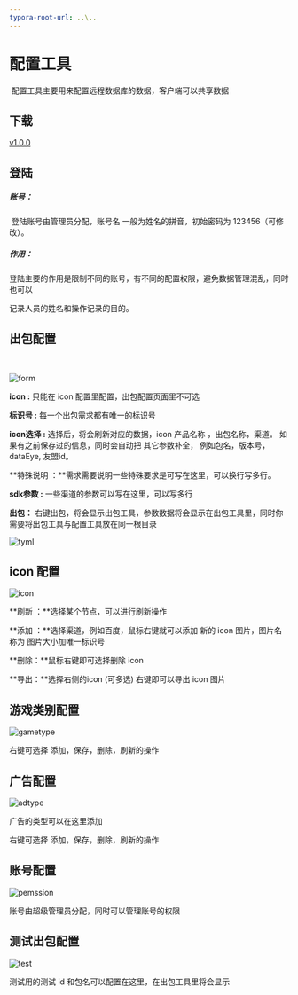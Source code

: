 ```yaml
---
typora-root-url: ..\..
---
```


# 配置工具

​	配置工具主要用来配置远程数据库的数据，客户端可以共享数据



## 下载  

 [v1.0.0](http://gui.vigame.cn/businessTools/v1.0.0/businessTools_1.0.0.zip)



## 登陆

##### 账号： 

​	登陆账号由管理员分配，账号名 一般为姓名的拼音，初始密码为 123456（可修改）。

##### 作用：

​	登陆主要的作用是限制不同的账号，有不同的配置权限，避免数据管理混乱，同时也可以

记录人员的姓名和操作记录的目的。



## 出包配置

​	

![form](C:\Users\Administrator\Desktop\edd\wbdoc\VigameDoc\.gitbook\assets\wbgui\buinessTool\form.png)



**icon :**  只能在 icon 配置里配置，出包配置页面里不可选

**标识号 :**  每一个出包需求都有唯一的标识号

**icon选择 :**  选择后，将会刷新对应的数据，icon 产品名称 ，出包名称，渠道。 如果有之前保存过的信息，同时会自动把 其它参数补全， 例如包名，版本号，dataEye, 友盟id。

**特殊说明 ：**需求需要说明一些特殊要求是可写在这里，可以换行写多行。

**sdk参数 :**  一些渠道的参数可以写在这里，可以写多行

**出包：** 右键出包，将会显示出包工具，参数数据将会显示在出包工具里，同时你需要将出包工具与配置工具放在同一根目录

![tyml](C:\Users\Administrator\Desktop\edd\wbdoc\VigameDoc\.gitbook\assets\wbgui\buinessTool\tyml.png)



## icon 配置

![icon](C:\Users\Administrator\Desktop\edd\wbdoc\VigameDoc\.gitbook\assets\wbgui\buinessTool\icon.png)



**刷新 ：**选择某个节点，可以进行刷新操作

**添加 ：**选择渠道，例如百度，鼠标右键就可以添加 新的 icon 图片，图片名称为 图片大小加唯一标识号

**删除：**鼠标右键即可选择删除 icon 

**导出：**选择右侧的icon (可多选) 右键即可以导出 icon 图片



## 游戏类别配置 

![gametype](C:\Users\Administrator\Desktop\edd\wbdoc\VigameDoc\.gitbook\assets\wbgui\buinessTool\gametype.png)

   

右键可选择 添加，保存，删除，刷新的操作



## 广告配置

![adtype](C:\Users\Administrator\Desktop\edd\wbdoc\VigameDoc\.gitbook\assets\wbgui\buinessTool\adtype.png)



广告的类型可以在这里添加

右键可选择 添加，保存，删除，刷新的操作



## 账号配置

![pemssion](C:\Users\Administrator\Desktop\edd\wbdoc\VigameDoc\.gitbook\assets\wbgui\buinessTool\pemssion.png)



账号由超级管理员分配，同时可以管理账号的权限



## 测试出包配置



![test](C:\Users\Administrator\Desktop\edd\wbdoc\VigameDoc\.gitbook\assets\wbgui\buinessTool\test.png)

测试用的测试 id 和包名可以配置在这里，在出包工具里将会显示